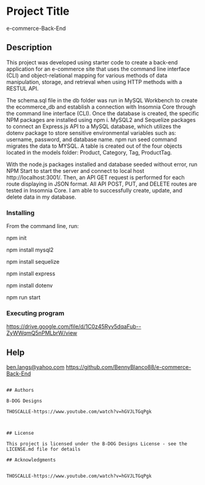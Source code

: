 # Project Title

e-commerce-Back-End

## Description

This project was developed using starter code to create a back-end application for an e-commerce site that uses the command line interface (CLI) and object-relational mapping for various methods of data manipulation, storage, and retrieval when using HTTP methods with a RESTUL API.

The schema.sql file in the db folder was run in MySQL Workbench to create the ecommerce_db and establish a connection with Insomnia Core through the command line interface (CLI). Once the database is created, the specific NPM packages are installed using npm i. MySQL2 and Sequelize packages to connect an Express.js API to a MySQL database, which utilizes the dotenv package to store sensitive environmental variables such as: username, password, and database name. npm run seed command migrates the data to MYSQL. A table is created out of the four objects located in the models folder: Product, Category, Tag, ProductTag.

With the node.js packages installed and database seeded without error, run NPM Start to start the server and connect to local host http://localhost:3001/. Then, an API GET request is performed for each route displaying in JSON format. All API POST, PUT, and DELETE routes are tested in Insomnia Core. I am able to successfully create, update, and delete data in my database.


### Installing

From the command line, run:

npm init

npm install mysql2

npm install sequelize

npm install express

npm install dotenv

npm run start

### Executing program

https://drive.google.com/file/d/1C0z45Ryv5dqaFub--ZyWWqmQ5nPMLbrW/view

## Help

ben.langs@yahoo.com
https://github.com/BennyBlanco88/e-commerce-Back-End
```

## Authors

B-DOG Designs

THOSCALLE-https://www.youtube.com/watch?v=hGVJLTGqPgk



## License

This project is licensed under the B-DOG Designs License - see the LICENSE.md file for details

## Acknowledgments


THOSCALLE-https://www.youtube.com/watch?v=hGVJLTGqPgk
